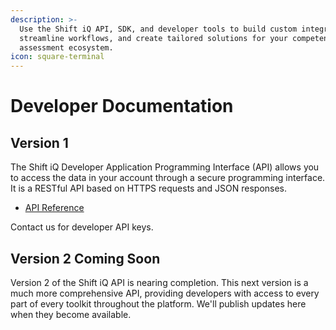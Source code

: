 ```yaml
---
description: >-
  Use the Shift iQ API, SDK, and developer tools to build custom integrations,
  streamline workflows, and create tailored solutions for your competency
  assessment ecosystem.
icon: square-terminal
---
```


# Developer Documentation

## Version 1

The Shift iQ Developer Application Programming Interface (API) allows you to access the data in your account through a secure programming interface. It is a RESTful API based on HTTPS requests and JSON responses.

* [API Reference](./#version-1)

Contact us for developer API keys.

## Version 2 Coming Soon

Version 2 of the Shift iQ API is nearing completion. This next version is a much more comprehensive API, providing developers with access to every part of every toolkit throughout the platform. We'll publish updates here when they become available.
